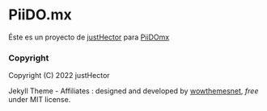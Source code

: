 # PiiDO.mx

Éste es un proyecto de [justHector](https://twitter.com/_justHector) para [PiiDOmx](http://www.piido.mx/)

### Copyright

Copyright (C) 2022 justHector

Jekyll Theme - Affiliates : designed and developed by [wowthemesnet](https://www.wowthemes.net), *free* under MIT license.

